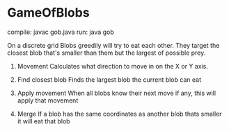 # GameOfBlobs
compile: javac gob.java
run: java gob

On a discrete grid Blobs greedily will try to eat each other. They target the closest blob that's smaller than them but the largest 
of possible prey.

1) Movement
   Calculates what direction to move in on the X or Y axis.

2) Find closest blob
    Finds the largest blob the current blob can eat

3) Apply movement
    When all blobs know their next move if any, this will apply that movement
    
4) Merge
    If a blob has the same coordinates as another blob thats smaller it will eat that blob
